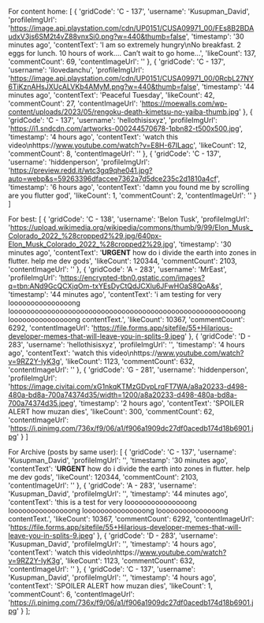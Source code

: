 For content home:
[
    {
      'gridCode': 'C - 137',
      'username': 'Kusupman_David',
      'profileImgUrl':
          'https://image.api.playstation.com/cdn/UP0151/CUSA09971_00/FEs8B2BDAudxV3js6SM2t4vZ88vnxSi0.png?w=440&thumb=false',
      'timestamp': '30 minutes ago',
      'contentText':
          'I am so extremely hungry\nNo breakfast. 2 eggs for lunch. 10 hours of work.... Can’t wait to go home...',
      'likeCount': 137,
      'commentCount': 69,
      'contentImageUrl': ''
    },
    {
      'gridCode': 'C - 137',
      'username': 'ilovedanchu',
      'profileImgUrl':
          'https://image.api.playstation.com/cdn/UP0151/CUSA09971_00/0RcbL27NY6TiKznAHsJXUcALVKb4AMyM.png?w=440&thumb=false',
      'timestamp': '44 minutes ago',
      'contentText': 'Peaceful Tuesday',
      'likeCount': 42,
      'commentCount': 27,
      'contentImageUrl':
          'https://moewalls.com/wp-content/uploads/2023/05/rengoku-death-kimetsu-no-yaiba-thumb.jpg'
    },
    {
      'gridCode': 'C - 137',
      'username': 'hellothisisxyz',
      'profileImgUrl':
          'https://i1.sndcdn.com/artworks-000244570678-1pbn82-t500x500.jpg',
      'timestamp': '4 hours ago',
      'contentText':
          'watch this video\nhttps://www.youtube.com/watch?v=E8H-67ILaqc',
      'likeCount': 12,
      'commentCount': 8,
      'contentImageUrl': ''
    },
    {
      'gridCode': 'C - 137',
      'username': 'hiddenperson',
      'profileImgUrl':
          'https://preview.redd.it/wtc3gq9qhe041.jpg?auto=webp&s=59263396dfaccee7362a7d5dce235c2d1810a4cf',
      'timestamp': '6 hours ago',
      'contentText': 'damn you found me by scrolling are you flutter god',
      'likeCount': 1,
      'commentCount': 2,
      'contentImageUrl': ''
    }
  ]

For best:
[
    {
      'gridCode': 'C - 138',
      'username': 'Belon Tusk',
      'profileImgUrl':
          'https://upload.wikimedia.org/wikipedia/commons/thumb/9/99/Elon_Musk_Colorado_2022_%28cropped2%29.jpg/640px-Elon_Musk_Colorado_2022_%28cropped2%29.jpg',
      'timestamp': '30 minutes ago',
      'contentText':
          '**URGENT** how do i divide the earth into zones in flutter. help me dev gods',
      'likeCount': 120344,
      'commentCount': 2103,
      'contentImageUrl': ''
    },
    {
      'gridCode': 'A - 283',
      'username': 'MrEast',
      'profileImgUrl':
          'https://encrypted-tbn0.gstatic.com/images?q=tbn:ANd9GcQCXjqOm-txYEsDyCtQdJCXlu6JFwHOaS8QoA&s',
      'timestamp': '44 minutes ago',
      'contentText':
          'i am testing for very looooooooooooooong looooooooooooooooooooooooooooooooooooooooooooooooooooooong looooooooooooooong contentText.',
      'likeCount': 10367,
      'commentCount': 6292,
      'contentImageUrl':
          'https://file.forms.app/sitefile/55+Hilarious-developer-memes-that-will-leave-you-in-splits-9.jpeg'
    },
    {
      'gridCode': 'D - 283',
      'username': 'hellothisisxyz',
      'profileImgUrl': '',
      'timestamp': '4 hours ago',
      'contentText':
          'watch this video\nhttps://www.youtube.com/watch?v=9RZ2Y-IyK3g',
      'likeCount': 1123,
      'commentCount': 632,
      'contentImageUrl': ''
    },
    {
      'gridCode': 'G - 281',
      'username': 'hiddenperson',
      'profileImgUrl':
          'https://image.civitai.com/xG1nkqKTMzGDvpLrqFT7WA/a8a20233-d498-480a-bd8a-700a74374d35/width=1200/a8a20233-d498-480a-bd8a-700a74374d35.jpeg',
      'timestamp': '2 hours ago',
      'contentText': 'SPOILER ALERT how muzan dies',
      'likeCount': 300,
      'commentCount': 62,
      'contentImageUrl':
          'https://i.pinimg.com/736x/f9/06/a1/f906a1909dc27df0acedb174d18b6901.jpg'
    }
  ]

For Archive (posts by same user):
[
    {
      'gridCode': 'C - 137',
      'username': 'Kusupman_David',
      'profileImgUrl': '',
      'timestamp': '30 minutes ago',
      'contentText':
          '**URGENT** how do i divide the earth into zones in flutter. help me dev gods',
      'likeCount': 120344,
      'commentCount': 2103,
      'contentImageUrl': ''
    },
    {
      'gridCode': 'A - 283',
      'username': 'Kusupman_David',
      'profileImgUrl': '',
      'timestamp': '44 minutes ago',
      'contentText':
          'this is a test for very looooooooooooooong looooooooooooooong looooooooooooooong looooooooooooooong contentText.',
      'likeCount': 10367,
      'commentCount': 6292,
      'contentImageUrl':
          'https://file.forms.app/sitefile/55+Hilarious-developer-memes-that-will-leave-you-in-splits-9.jpeg'
    },
    {
      'gridCode': 'D - 283',
      'username': 'Kusupman_David',
      'profileImgUrl': '',
      'timestamp': '4 hours ago',
      'contentText':
          'watch this video\nhttps://www.youtube.com/watch?v=9RZ2Y-IyK3g',
      'likeCount': 1123,
      'commentCount': 632,
      'contentImageUrl': ''
    },
    {
      'gridCode': 'C - 137',
      'username': 'Kusupman_David',
      'profileImgUrl': '',
      'timestamp': '4 hours ago',
      'contentText': 'SPOILER ALERT how muzan dies',
      'likeCount': 1,
      'commentCount': 6,
      'contentImageUrl':
          'https://i.pinimg.com/736x/f9/06/a1/f906a1909dc27df0acedb174d18b6901.jpg'
    }
  ];
